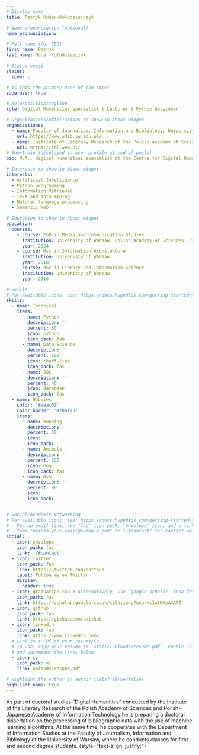 ```yaml
---
# Display name
title: Patryk Hubar-Kołodziejczyk

# Name pronunciation (optional)
name_pronunciation: 

# Full name (for SEO)
first_name: Patryk
last_name: Hubar-Kołodziejczyk

# Status emoji
status:
  icon: ☕️

# Is this the primary user of the site?
superuser: true

# Role/position/tagline
role: Digital Humanities specialist | Lecturer | Python developer

# Organizations/Affiliations to show in About widget
organizations:
  - name: Faculty of Journalism, Information and Bibliology, University of Warsaw
    url: https://www.wdib.uw.edu.pl/
  - name: Institute of Literary Research of the Polish Academy of Sciences
    url: https://ibl.waw.pl/
# Short bio (displayed in user profile at end of posts)
bio: M.A., digital humanities specialist at the Centre for Digital Humanities, specialist at University of Warsaw

# Interests to show in About widget
interests:
  - Artificial Intelligence
  - Python programming
  - Information Retrieval
  - Text and data mining
  - Natural language processing
  - Semantic Web

# Education to show in About widget
education:
  courses:
    - course: PhD in Media and Communication Studies
      institution: University of Warsaw, Polish Academy of Sciences, Polish-Japanese Academy of Information Technology
      year: 2024
    - course: Msc in Information Architecture
      institution: Univeristy of Warsaw
      year: 2018
    - course: BSc in Library and Information Science
      institution: Univeristy of Warsaw
      year: 2016

# Skills
# For available icons, see: https://docs.hugoblox.com/getting-started/page-builder/#icons
skills:
  - name: Technical
    items:
      - name: Python
        description: ''
        percent: 80
        icon: python
        icon_pack: fab
      - name: Data Science
        description: ''
        percent: 100
        icon: chart-line
        icon_pack: fas
      - name: SQL
        description: ''
        percent: 40
        icon: database
        icon_pack: fas
  - name: Hobbies
    color: '#eeac02'
    color_border: '#f0bf23'
    items:
      - name: Running
        description: ''
        percent: 60
        icon: 
        icon_pack: 
      - name: Animals
        description: ''
        percent: 100
        icon: dog
        icon_pack: fas
      - name: Gym
        description: ''
        percent: 90
        icon: 
        icon_pack:


# Social/Academic Networking
# For available icons, see: https://docs.hugoblox.com/getting-started/page-builder/#icons
#   For an email link, use "fas" icon pack, "envelope" icon, and a link in the
#   form "mailto:your-email@example.com" or "/#contact" for contact widget.
social:
  - icon: envelope
    icon_pack: fas
    link: '/#contact'
  - icon: twitter
    icon_pack: fab
    link: https://twitter.com/patthub
    label: Follow me on Twitter
    display:
      header: true
  - icon: graduation-cap # Alternatively, use `google-scholar` icon from `ai` icon pack
    icon_pack: fas
    link: https://scholar.google.co.uk/citations?user=sIwtMXoAAAAJ
  - icon: github
    icon_pack: fab
    link: https://github.com/patthub
  - icon: linkedin
    icon_pack: fab
    link: https://www.linkedin.com/
  # Link to a PDF of your resume/CV.
  # To use: copy your resume to `static/uploads/resume.pdf`, enable `ai` icons in `params.yaml`,
  # and uncomment the lines below.
  - icon: cv
    icon_pack: ai
    link: uploads/resume.pdf

# Highlight the author in author lists? (true/false)
highlight_name: true
---
```


As part of doctoral studies “Digital Humanities” conducted by the Institute of the Literary Research of the Polish Academy of Sciences and Polish-Japanese Academy of Information Technology he is preparing a doctoral dissertation on the processing of bibliographic data with the use of machine learning algorithms. At the same time, he cooperates with the Department of Information Studies at the Faculty of Journalism, Information and Bibliology of the University of Warsaw, where he conducts classes for first and second degree students. 
{style="text-align: justify;"}
